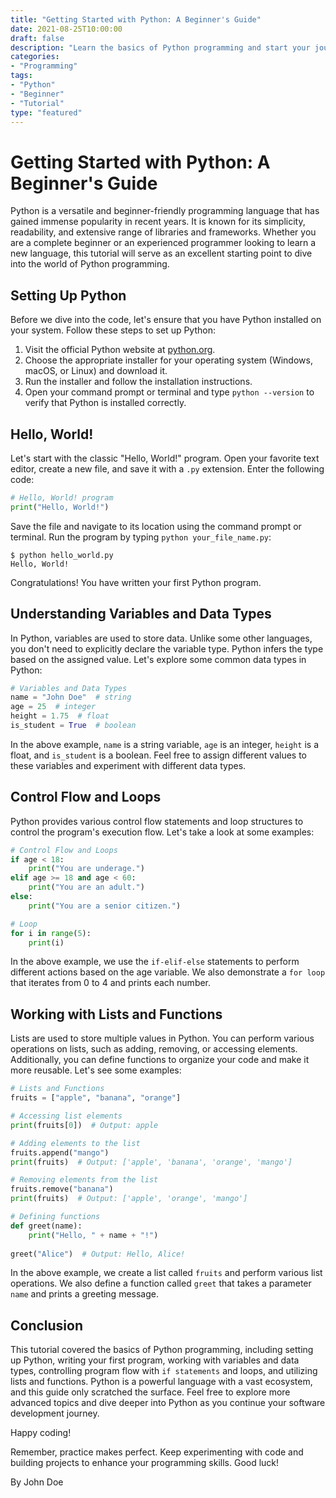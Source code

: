 ```yaml
---
title: "Getting Started with Python: A Beginner's Guide"
date: 2021-08-25T10:00:00
draft: false
description: "Learn the basics of Python programming and start your journey as a software developer."
categories:
- "Programming"
tags:
- "Python"
- "Beginner"
- "Tutorial"
type: "featured"
---
```


# Getting Started with Python: A Beginner's Guide

Python is a versatile and beginner-friendly programming language that has gained immense popularity in recent years. It is known for its simplicity, readability, and extensive range of libraries and frameworks. Whether you are a complete beginner or an experienced programmer looking to learn a new language, this tutorial will serve as an excellent starting point to dive into the world of Python programming.

## Setting Up Python

Before we dive into the code, let's ensure that you have Python installed on your system. Follow these steps to set up Python:

1. Visit the official Python website at [python.org](https://www.python.org/downloads/).
2. Choose the appropriate installer for your operating system (Windows, macOS, or Linux) and download it.
3. Run the installer and follow the installation instructions.
4. Open your command prompt or terminal and type `python --version` to verify that Python is installed correctly.

## Hello, World!

Let's start with the classic "Hello, World!" program. Open your favorite text editor, create a new file, and save it with a `.py` extension. Enter the following code:

```python
# Hello, World! program
print("Hello, World!")
```

Save the file and navigate to its location using the command prompt or terminal. Run the program by typing `python your_file_name.py`:

```
$ python hello_world.py
Hello, World!
```

Congratulations! You have written your first Python program.

## Understanding Variables and Data Types

In Python, variables are used to store data. Unlike some other languages, you don't need to explicitly declare the variable type. Python infers the type based on the assigned value. Let's explore some common data types in Python:

```python
# Variables and Data Types
name = "John Doe"  # string
age = 25  # integer
height = 1.75  # float
is_student = True  # boolean
```

In the above example, `name` is a string variable, `age` is an integer, `height` is a float, and `is_student` is a boolean. Feel free to assign different values to these variables and experiment with different data types.

## Control Flow and Loops

Python provides various control flow statements and loop structures to control the program's execution flow. Let's take a look at some examples:

```python
# Control Flow and Loops
if age < 18:
    print("You are underage.")
elif age >= 18 and age < 60:
    print("You are an adult.")
else:
    print("You are a senior citizen.")

# Loop
for i in range(5):
    print(i)
```

In the above example, we use the `if-elif-else` statements to perform different actions based on the age variable. We also demonstrate a `for loop` that iterates from 0 to 4 and prints each number.

## Working with Lists and Functions

Lists are used to store multiple values in Python. You can perform various operations on lists, such as adding, removing, or accessing elements. Additionally, you can define functions to organize your code and make it more reusable. Let's see some examples:

```python
# Lists and Functions
fruits = ["apple", "banana", "orange"]

# Accessing list elements
print(fruits[0])  # Output: apple

# Adding elements to the list
fruits.append("mango")
print(fruits)  # Output: ['apple', 'banana', 'orange', 'mango']

# Removing elements from the list
fruits.remove("banana")
print(fruits)  # Output: ['apple', 'orange', 'mango']

# Defining functions
def greet(name):
    print("Hello, " + name + "!")
    
greet("Alice")  # Output: Hello, Alice!
```

In the above example, we create a list called `fruits` and perform various list operations. We also define a function called `greet` that takes a parameter `name` and prints a greeting message.

## Conclusion

This tutorial covered the basics of Python programming, including setting up Python, writing your first program, working with variables and data types, controlling program flow with `if statements` and loops, and utilizing lists and functions. Python is a powerful language with a vast ecosystem, and this guide only scratched the surface. Feel free to explore more advanced topics and dive deeper into Python as you continue your software development journey.

Happy coding!

Remember, practice makes perfect. Keep experimenting with code and building projects to enhance your programming skills. Good luck!

By John Doe
